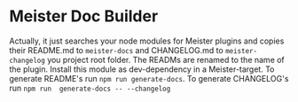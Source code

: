 # Meister Doc Builder #

Actually, it just searches your node modules for Meister plugins and copies their README.md to `meister-docs` and CHANGELOG.md to `meister-changelog` you project root folder. The READMs are renamed to the name of the plugin.
Install this module as dev-dependency in a Meister-target. To generate README's run `npm run generate-docs`. To generate CHANGELOG's run `npm run  generate-docs -- --changelog` 
